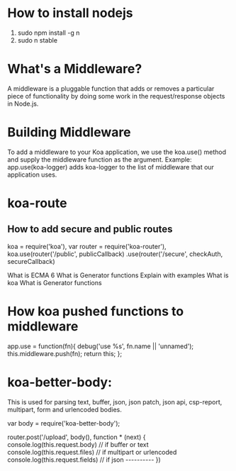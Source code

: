 # How to install nodejs
1. sudo npm install -g n
2. sudo n stable


# What's a Middleware?
  A middleware is a pluggable function that adds or removes a particular piece of functionality by doing some work in the request/response objects in Node.js.

# Building Middleware
  To add a middleware to your Koa application, we use the koa.use() method and supply the middleware function as the argument. Example: app.use(koa-logger) adds koa-logger to the list of middleware that our application uses.

# koa-route
## How to add secure and public routes
  koa = require('koa'),
  var router = require('koa-router'),
  koa.use(router('/public', publicCallback)
    .use(router('/secure', checkAuth, secureCallback)

  What is ECMA 6
  What is Generator functions
  Explain with examples
  What is koa
  What is Generator functions

# How koa pushed functions to  middleware

app.use = function(fn){
  debug('use %s', fn.name || 'unnamed');
  this.middleware.push(fn);
  return this;
};


# koa-better-body:
  This is used for parsing text, buffer, json, json patch, json api, csp-report, multipart, form and urlencoded bodies.

  var body = require('koa-better-body');

  router.post('/upload', body(), function * (next) {
    console.log(this.request.body)    // if buffer or text
    console.log(this.request.files)   // if multipart or urlencoded
    console.log(this.request.fields)  // if json
    ----------
})
